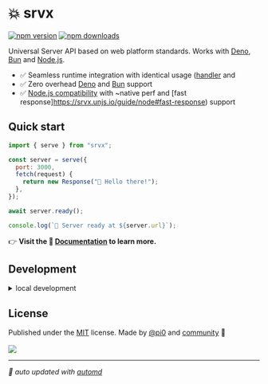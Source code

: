 # 💥 srvx

<!-- automd:badges color=yellow -->

[![npm version](https://img.shields.io/npm/v/srvx?color=yellow)](https://npmjs.com/package/srvx)
[![npm downloads](https://img.shields.io/npm/dm/srvx?color=yellow)](https://npm.chart.dev/srvx)

<!-- /automd -->

Universal Server API based on web platform standards. Works with [Deno](https://deno.com/), [Bun](https://bun.sh/) and [Node.js](https://nodejs.org/en).

- ✅ Seamless runtime integration with identical usage ([handler](https://srvx.unjs.io/guide/handler) and
- ✅ Zero overhead [Deno](https://deno.com/) and [Bun](https://bun.sh/) support
- ✅ [Node.js compatibility](https://srvx.unjs.io/guide/node) with ~native perf and [fast response]https://srvx.unjs.io/guide/node#fast-response) support

## Quick start

```js
import { serve } from "srvx";

const server = serve({
  port: 3000,
  fetch(request) {
    return new Response("👋 Hello there!");
  },
});

await server.ready();

console.log(`🚀 Server ready at ${server.url}`);
```

👉 **Visit the 📖 [Documentation](https://srvx.unjs.io/) to learn more.**

## Development

<details>

<summary>local development</summary>

- Clone this repository
- Install the latest LTS version of [Node.js](https://nodejs.org/en/)
- Enable [Corepack](https://github.com/nodejs/corepack) using `corepack enable`
- Install dependencies using `pnpm install`
- Run interactive tests using `pnpm dev`

</details>

## License

<!-- automd:contributors author=pi0 license=MIT -->

Published under the [MIT](https://github.com/unjs/srvx/blob/main/LICENSE) license.
Made by [@pi0](https://github.com/pi0) and [community](https://github.com/unjs/srvx/graphs/contributors) 💛
<br><br>
<a href="https://github.com/unjs/srvx/graphs/contributors">
<img src="https://contrib.rocks/image?repo=unjs/srvx" />
</a>

<!-- /automd -->

<!-- automd:with-automd -->

---

_🤖 auto updated with [automd](https://automd.unjs.io)_

<!-- /automd -->
